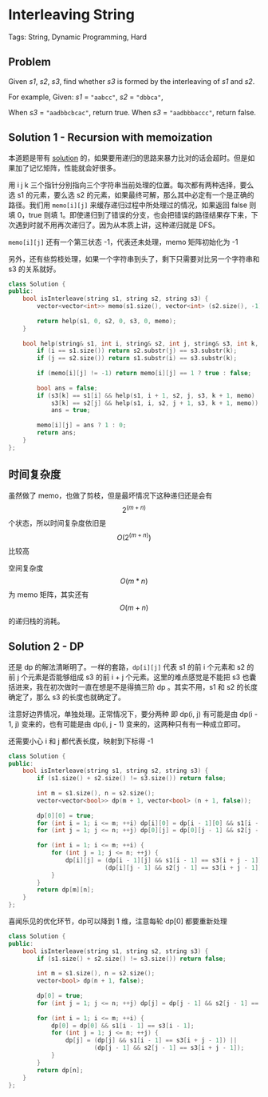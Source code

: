 # Interleaving String

Tags: String, Dynamic Programming, Hard

## Problem

Given *s1*, *s2*, *s3*, find whether *s3* is formed by the interleaving of *s1* and *s2*.

For example,
Given:
*s1* = `"aabcc"`,
*s2* = `"dbbca"`,

When *s3* = `"aadbbcbcac"`, return true.
When *s3* = `"aadbbbaccc"`, return false.

## Solution 1 - Recursion with memoization

本道题是带有 [solution](https://leetcode.com/problems/interleaving-string/solution/) 的，如果要用递归的思路来暴力比对的话会超时。但是如果加了记忆矩阵，性能就会好很多。

用 i j k 三个指针分别指向三个字符串当前处理的位置。每次都有两种选择，要么选 s1 的元素，要么选 s2 的元素，如果最终可解，那么其中必定有一个是正确的路径。我们用 `memo[i][j]` 来缓存递归过程中所处理过的情况，如果返回 false 则填 0，true 则填 1。即使递归到了错误的分支，也会把错误的路径结果存下来，下次遇到时就不用再次递归了。因为从本质上讲，这种递归就是 DFS。

`memo[i][j]` 还有一个第三状态 -1，代表还未处理，memo 矩阵初始化为 -1

另外，还有些剪枝处理，如果一个字符串到头了，剩下只需要对比另一个字符串和 s3 的关系就好。

```cpp
class Solution {
public:
    bool isInterleave(string s1, string s2, string s3) {
        vector<vector<int>> memo(s1.size(), vector<int> (s2.size(), -1));
        
        return help(s1, 0, s2, 0, s3, 0, memo);
    }
    
    bool help(string& s1, int i, string& s2, int j, string& s3, int k, vector<vector<int>>& memo) {
        if (i == s1.size()) return s2.substr(j) == s3.substr(k);
        if (j == s2.size()) return s1.substr(i) == s3.substr(k);
        
        if (memo[i][j] != -1) return memo[i][j] == 1 ? true : false;
        
        bool ans = false;
        if (s3[k] == s1[i] && help(s1, i + 1, s2, j, s3, k + 1, memo) ||
            s3[k] == s2[j] && help(s1, i, s2, j + 1, s3, k + 1, memo))
            ans = true;
        
        memo[i][j] = ans ? 1 : 0;
        return ans;
    }
};
```

## 时间复杂度

虽然做了 memo，也做了剪枝，但是最坏情况下这种递归还是会有   $$2^(m+n) $$ 个状态，所以时间复杂度依旧是 $$O(2^(m + n))$$ 比较高

空间复杂度 $$O(m * n)$$ 为 memo 矩阵，其实还有 $$O(m + n)$$ 的递归栈的消耗。

## Solution 2 - DP

还是 dp 的解法清晰明了。一样的套路，`dp[i][j]` 代表 s1 的前 i 个元素和 s2 的前 j 个元素是否能够组成 s3 的前 i + j 个元素。这里的难点感觉是不能把 s3 也囊括进来，我在初次做时一直在想是不是得搞三阶 dp 。其实不用，s1 和 s2 的长度确定了，那么 s3 的长度也就确定了。

注意好边界情况，单独处理。正常情况下，要分两种 即 dp(i, j) 有可能是由 dp(i - 1, j) 变来的，也有可能是由 dp(i, j - 1) 变来的，这两种只有有一种成立即可。

还需要小心 i 和 j 都代表长度，映射到下标得 -1

```cpp
class Solution {
public:
    bool isInterleave(string s1, string s2, string s3) {
        if (s1.size() + s2.size() != s3.size()) return false;
        
        int m = s1.size(), n = s2.size();
        vector<vector<bool>> dp(m + 1, vector<bool> (n + 1, false));
        
        dp[0][0] = true;
        for (int i = 1; i <= m; ++i) dp[i][0] = dp[i - 1][0] && s1[i - 1] == s3[i - 1];
        for (int j = 1; j <= n; ++j) dp[0][j] = dp[0][j - 1] && s2[j - 1] == s3[j - 1];
        
        for (int i = 1; i <= m; ++i) {
            for (int j = 1; j <= n; ++j) {
                dp[i][j] = (dp[i - 1][j] && s1[i - 1] == s3[i + j - 1]) ||
                           (dp[i][j - 1] && s2[j - 1] == s3[i + j - 1]);
            }
        }
        return dp[m][n];
    }
};
```

喜闻乐见的优化环节，dp可以降到 1 维，注意每轮 dp[0] 都要重新处理

```cpp
class Solution {
public:
    bool isInterleave(string s1, string s2, string s3) {
        if (s1.size() + s2.size() != s3.size()) return false;
        
        int m = s1.size(), n = s2.size();
        vector<bool> dp(n + 1, false);
        
        dp[0] = true;
        for (int j = 1; j <= n; ++j) dp[j] = dp[j - 1] && s2[j - 1] == s3[j - 1];
        
        for (int i = 1; i <= m; ++i) {
            dp[0] = dp[0] && s1[i - 1] == s3[i - 1];
            for (int j = 1; j <= n; ++j) {
                dp[j] = (dp[j] && s1[i - 1] == s3[i + j - 1]) ||
                        (dp[j - 1] && s2[j - 1] == s3[i + j - 1]);
            }
        }
        return dp[n];
    }
};
```

